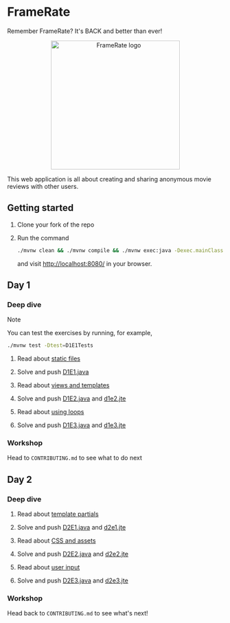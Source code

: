# FrameRate

Remember FrameRate? It's BACK and better than ever!

<p align="center">
  <img src="./src/main/resources/public/images/logo.png" width="300px" alt="FrameRate logo" />
</p>

This web application is all about creating and sharing anonymous movie reviews
with other users.

## Getting started

1. Clone your fork of the repo

1. Run the command

   ```bash
   ./mvnw clean && ./mvnw compile && ./mvnw exec:java -Dexec.mainClass=com.corndel.framerate.App
   ```

   and visit [http://localhost:8080/](http://localhost:8080/) in your browser.

## Day 1

### Deep dive

> [!NOTE]
>
> You can test the exercises by running, for example,
>
> ```bash
> ./mvnw test -Dtest=D1E1Tests
> ```

1. Read about
   [static files](https://tech-docs.corndel.com/javalin/static-files.html)

2. Solve and push
   [D1E1.java](./src/main/java/com/corndel/framerate/exercises/D1E1.java)

3. Read about
   [views and templates](https://tech-docs.corndel.com/javalin/views-and-templates.html)

4. Solve and push
   [D1E2.java](./src/main/java/com/corndel/framerate/exercises/D1E2.java) and
   [d1e2.jte](./src/main/resources/exercises/templates/d1e2.jte)

5. Read about
   [using loops](https://tech-docs.corndel.com/javalin/using-loops.html)

6. Solve and push
   [D1E3.java](./src/main/java/com/corndel/framerate/exercises/D1E3.java) and
   [d1e3.jte](./src/main/resources/exercises/templates/d1e3.jte)

### Workshop

Head to `CONTRIBUTING.md` to see what to do next

## Day 2

### Deep dive

1. Read about
   [template partials](https://tech-docs.corndel.com/javalin/template-partials.html)

2. Solve and push
   [D2E1.java](./src/main/java/com/corndel/framerate/exercises/D2E1.java) and
   [d2e1.jte](./src/main/resources/exercises/templates/d2e1.jte)

3. Read about
   [CSS and assets](https://tech-docs.corndel.com/javalin/css-and-assets.html)

4. Solve and push
   [D2E2.java](./src/main/java/com/corndel/framerate/exercises/D2E2.java) and
   [d2e2.jte](./src/main/resources/exercises/templates/d2e2.jte)

5. Read about
   [user input](https://tech-docs.corndel.com/javalin/user-input.html)

6. Solve and push
   [D2E3.java](./src/main/java/com/corndel/framerate/exercises/D2E3.java) and
   [d2e3.jte](./src/main/resources/exercises/templates/d2e3.jte)

### Workshop

Head back to `CONTRIBUTING.md` to see what's next!
